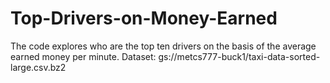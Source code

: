 # Top-Drivers-on-Money-Earned
The code explores who are the top ten drivers on the basis of the average earned money per minute. 
Dataset: gs://metcs777-buck1/taxi-data-sorted-large.csv.bz2
